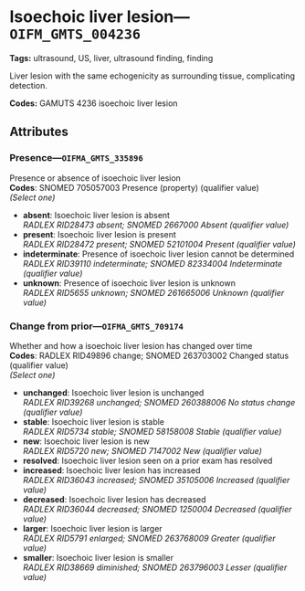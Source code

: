 # Isoechoic liver lesion—`OIFM_GMTS_004236`

**Tags:** ultrasound, US, liver, ultrasound finding, finding

Liver lesion with the same echogenicity as surrounding tissue, complicating detection.

**Codes:** GAMUTS 4236 isoechoic liver lesion

## Attributes

### Presence—`OIFMA_GMTS_335896`

Presence or absence of isoechoic liver lesion  
**Codes**: SNOMED 705057003 Presence (property) (qualifier value)  
*(Select one)*

- **absent**: Isoechoic liver lesion is absent  
_RADLEX RID28473 absent; SNOMED 2667000 Absent (qualifier value)_
- **present**: Isoechoic liver lesion is present  
_RADLEX RID28472 present; SNOMED 52101004 Present (qualifier value)_
- **indeterminate**: Presence of isoechoic liver lesion cannot be determined  
_RADLEX RID39110 indeterminate; SNOMED 82334004 Indeterminate (qualifier value)_
- **unknown**: Presence of isoechoic liver lesion is unknown  
_RADLEX RID5655 unknown; SNOMED 261665006 Unknown (qualifier value)_

### Change from prior—`OIFMA_GMTS_709174`

Whether and how a isoechoic liver lesion has changed over time  
**Codes**: RADLEX RID49896 change; SNOMED 263703002 Changed status (qualifier value)  
*(Select one)*

- **unchanged**: Isoechoic liver lesion is unchanged  
_RADLEX RID39268 unchanged; SNOMED 260388006 No status change (qualifier value)_
- **stable**: Isoechoic liver lesion is stable  
_RADLEX RID5734 stable; SNOMED 58158008 Stable (qualifier value)_
- **new**: Isoechoic liver lesion is new  
_RADLEX RID5720 new; SNOMED 7147002 New (qualifier value)_
- **resolved**: Isoechoic liver lesion seen on a prior exam has resolved  
- **increased**: Isoechoic liver lesion has increased  
_RADLEX RID36043 increased; SNOMED 35105006 Increased (qualifier value)_
- **decreased**: Isoechoic liver lesion has decreased  
_RADLEX RID36044 decreased; SNOMED 1250004 Decreased (qualifier value)_
- **larger**: Isoechoic liver lesion is larger  
_RADLEX RID5791 enlarged; SNOMED 263768009 Greater (qualifier value)_
- **smaller**: Isoechoic liver lesion is smaller  
_RADLEX RID38669 diminished; SNOMED 263796003 Lesser (qualifier value)_